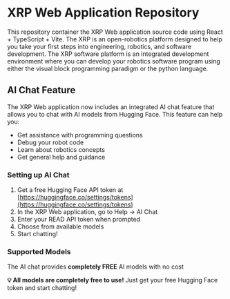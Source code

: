 # XRP Web Application Repository

This repository container the XRP Web application source code using React + TypeScript + Vite. The XRP is an open-robotics platform designed to help you take your first steps into engineering, robotics, and software development.
The XRP software platform is an integrated development environment where you can develop your robotics software program using either the visual block programming paradigm or the python language.

## AI Chat Feature

The XRP Web application now includes an integrated AI chat feature that allows you to chat with AI models from Hugging Face. This feature can help you:

- Get assistance with programming questions
- Debug your robot code
- Learn about robotics concepts
- Get general help and guidance

### Setting up AI Chat

1. Get a free Hugging Face API token at [https://huggingface.co/settings/tokens](https://huggingface.co/settings/tokens)
2. In the XRP Web application, go to Help → AI Chat
3. Enter your READ API token when prompted
4. Choose from available models
5. Start chatting!

### Supported Models

The AI chat provides **completely FREE** AI models with no cost

**💡 All models are completely free to use!** Just get your free Hugging Face token and start chatting! 
